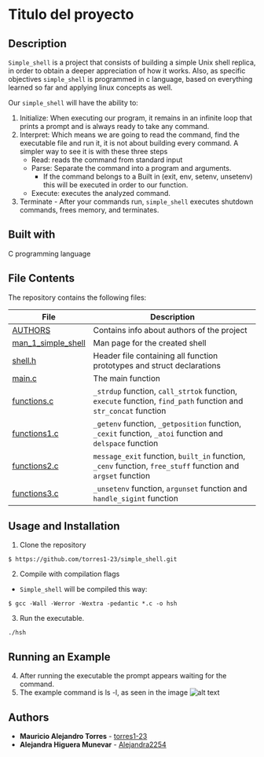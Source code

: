 # Titulo del proyecto

## Description  
`Simple_shell` is a project that consists of building a simple Unix shell replica, in order to obtain a deeper appreciation of how it works. Also, as specific objectives `simple_shell` is programmed in c language, based on everything learned so far and applying linux concepts as well.

Our `simple_shell` will have the ability to:
1. Initialize: When executing our program, it remains in an infinite loop that prints a prompt and is always ready to take any command.
2. Interpret: Which means we are going to read the command, find the executable file and run it, it is not about building every command. A simpler way to see it is with these three steps
    - Read: reads the command from standard input
    - Parse: Separate the command into a program and arguments.
       - If the command belongs to a Built in (exit, env, setenv, unsetenv) this will be executed in order to our function.
    - Execute: executes the analyzed command.
3. Terminate - After your commands run, `simple_shell` executes shutdown commands, frees memory, and terminates.

## Built with 
C programming language

## File Contents
The repository contains the following files:

|   **File**   |   **Description**   |
| -------------- | --------------------- |
|[AUTHORS](./AUTHORS) | Contains info about authors of the project |
|[man_1_simple_shell](./man_1_simple_shell) | Man page for the created shell |
|[shell.h](./shell.h)| Header file containing all function prototypes and struct declarations |
|[main.c](./main.c) | The main function |
|[functions.c](./functions.c) | `_strdup` function, `call_strtok` function, `execute` function,  `find_path` function and `str_concat` function |
|[functions1.c](./functions1.c)| `_getenv` function, `_getposition` function, `_cexit` function,  `_atoi` function and `delspace` function |
|[functions2.c](./functions2.c)| `message_exit` function, `built_in` function, `_cenv` function,  `free_stuff` function and `argset` function |
|[functions3.c](./functions3.c)| `_unsetenv` function, `argunset` function and `handle_sigint` function |

## Usage and Installation 
1. Clone the repository 
```
$ https://github.com/torres1-23/simple_shell.git
```
2. Compile with compilation flags
- `Simple_shell` will be compiled this way:
```
$ gcc -Wall -Werror -Wextra -pedantic *.c -o hsh
```
3. Run the executable.
```
./hsh
```
## Running an Example
4. After running the executable the prompt appears waiting for the command.
5. The example command is ls -l, as seen in the image
![alt text](https://ibb.co/XSDsB33) 

## Authors 

* **Mauricio Alejandro Torres** - [torres1-23](https://github.com/torres1-23)
* **Alejandra Higuera Munevar** - [Alejandra2254](https://github.com/Alejandra2254)

